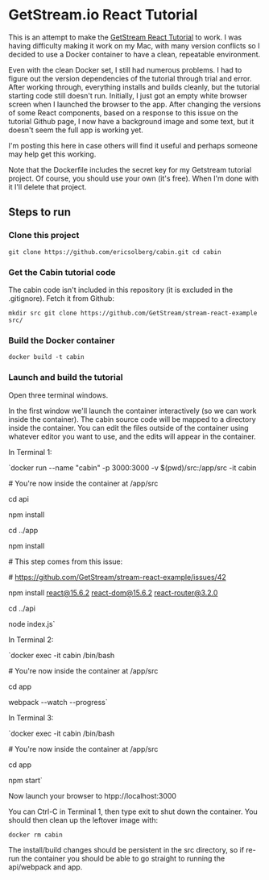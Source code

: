 # GetStream.io React Tutorial
This is an attempt to make the [GetStream React Tutorial](https://getstream.io/cabin/) to work. I was having difficulty making it work on my Mac, with many version conflicts so I decided to use a Docker container to have a clean, repeatable environment.

Even with the clean Docker set, I still had numerous problems. I had to figure out the version dependencies of the tutorial through trial and error. After working through, everything installs and builds cleanly, but the tutorial starting code still doesn't run. Initially, I just got an empty white browser screen when I launched the browser to the app. After changing the versions of some React components, based on a response to this issue on the tutorial Github page, I now have a background image and some text, but it doesn't seem the full app is working yet.

I'm posting this here in case others will find it useful and perhaps someone may help get this working.

Note that the Dockerfile includes the secret key for my Getstream tutorial project. Of course, you should use your own (it's free). When I'm done with it I'll delete that project.
## Steps to run
### Clone this project
`git clone https://github.com/ericsolberg/cabin.git
cd cabin`
### Get the Cabin tutorial code
The cabin code isn't included in this repository (it is excluded in the .gitignore). Fetch it from Github:

`mkdir src
git clone https://github.com/GetStream/stream-react-example src/`
### Build the Docker container
`docker build -t cabin`
### Launch and build the tutorial
Open three terminal windows.

In the first window we'll launch the container interactively (so we can work inside the container). The cabin source code will be mapped to a directory inside the container. You can edit the files outside of the container using whatever editor you want to use, and the edits will appear in the container.

In Terminal 1:

`docker run --name "cabin" -p 3000:3000 -v $(pwd)/src:/app/src -it cabin

\# You're now inside the container at /app/src

cd api

npm install

cd ../app

npm install

\# This step comes from this issue:

\# https://github.com/GetStream/stream-react-example/issues/42

npm install react@15.6.2 react-dom@15.6.2 react-router@3.2.0

cd ../api

node index.js`

In Terminal 2:

`docker exec -it cabin /bin/bash

\# You're now inside the container at /app/src

cd app

webpack --watch --progress`

In Terminal 3:

`docker exec -it cabin /bin/bash

\# You're now inside the container at /app/src

cd app

npm start`

Now launch your browser to htpp://localhost:3000

You can Ctrl-C in Terminal 1, then type exit to shut down the container. You should then clean up the leftover image with:

`docker rm cabin`

The install/build changes should be persistent in the src directory, so if re-run the container you should be able to go straight to running the api/webpack and app.
